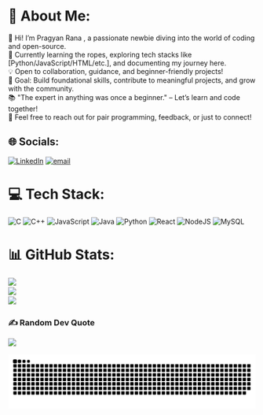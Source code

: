 # 💫 About Me:
👋 Hi! I’m Pragyan Rana , a passionate newbie diving into the world of coding and open-source.  <br>🌱 Currently learning the ropes, exploring tech stacks like [Python/JavaScript/HTML/etc.], and documenting my journey here.  <br>💡 Open to collaboration, guidance, and beginner-friendly projects!  <br>🚀 Goal: Build foundational skills, contribute to meaningful projects, and grow with the community.  <br>📚 "The expert in anything was once a beginner." – Let’s learn and code together!  <br>🤝 Feel free to reach out for pair programming, feedback, or just to connect!  


## 🌐 Socials:
[![LinkedIn](https://img.shields.io/badge/LinkedIn-%230077B5.svg?logo=linkedin&logoColor=white)](https://www.linkedin.com/in/pragyan-rana-64a9a0190/) [![email](https://img.shields.io/badge/Email-D14836?logo=gmail&logoColor=white)](mailto:Pragyan.rana31@gmail.com) 

# 💻 Tech Stack:
![C](https://img.shields.io/badge/c-%2300599C.svg?style=for-the-badge&logo=c&logoColor=white) ![C++](https://img.shields.io/badge/c++-%2300599C.svg?style=for-the-badge&logo=c%2B%2B&logoColor=white) ![JavaScript](https://img.shields.io/badge/javascript-%23323330.svg?style=for-the-badge&logo=javascript&logoColor=%23F7DF1E) ![Java](https://img.shields.io/badge/java-%23ED8B00.svg?style=for-the-badge&logo=openjdk&logoColor=white) ![Python](https://img.shields.io/badge/python-3670A0?style=for-the-badge&logo=python&logoColor=ffdd54) ![React](https://img.shields.io/badge/react-%2320232a.svg?style=for-the-badge&logo=react&logoColor=%2361DAFB) ![NodeJS](https://img.shields.io/badge/node.js-6DA55F?style=for-the-badge&logo=node.js&logoColor=white) ![MySQL](https://img.shields.io/badge/mysql-4479A1.svg?style=for-the-badge&logo=mysql&logoColor=white)
# 📊 GitHub Stats:
![](https://github-readme-stats.vercel.app/api?username=PragyanRana31&theme=dark&hide_border=false&include_all_commits=false&count_private=false)<br/>
![](https://nirzak-streak-stats.vercel.app/?user=PragyanRana31&theme=dark&hide_border=false)<br/>
![](https://github-readme-stats.vercel.app/api/top-langs/?username=PragyanRana31&theme=dark&hide_border=false&include_all_commits=false&count_private=false&layout=compact)

### ✍️ Random Dev Quote
![](https://quotes-github-readme.vercel.app/api?type=horizontal&theme=radical)

<picture>
  <source media="(prefers-color-scheme: dark)" srcset="https://raw.githubusercontent.com/PragyanRana31/PragyanRana31/output/github-snake-dark.svg" />
  <source media="(prefers-color-scheme: light)" srcset="https://raw.githubusercontent.com/PragyanRana31/PragyanRana31/output/github-snake.svg" />
  <img alt="github-snake" src="https://raw.githubusercontent.com/PragyanRana31/PragyanRana31/output/github-snake.svg" />
</picture>

